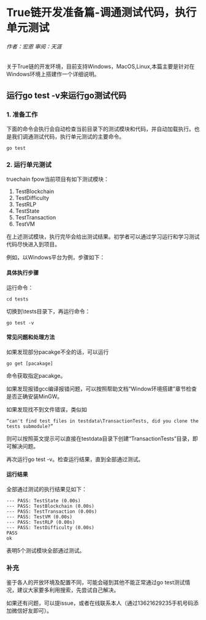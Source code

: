 # True链开发准备篇-调通测试代码，执行单元测试
###### 作者：宏恩   审阅：天涯

关于True链的开发环境，目前支持Windows，MacOS,Linux,本篇主要是针对在Windows环境上搭建作一个详细说明。

## 运行go test -v来运行go测试代码 ###
### 1. 准备工作

下面的命令会执行会自动检查当前目录下的测试模块和代码，并自动加载执行。也是我们调通测试代码，执行单元测试的主要命令。

```
go test
```

### 2. 运行单元测试
 
truechain fpow当前项目有如下测试模块：
1. TestBlockchain
2. TestDifficulty
3. TestRLP
4. TestState
5. TestTransaction
6. TestVM

在上述测试模块，执行完毕会给出测试结果。初学者可以通过学习运行和学习测试代码尽快进入到项目。

例如，以Windows平台为例，步骤如下：
#### 具体执行步骤
运行命令：
```
cd tests
```
切换到\tests目录下，再运行命令： 
```
go test -v
```

#### 常见问题和处理方法
如果发现部分pacakge不全的话，可以运行
```
go get [pacakage]
```
命令获取指定pacakge。


如果发现报错gcc编译报错问题，可以按照帮助文档“Window环境搭建”章节检查是否正确安装MinGW。


如果发现找不到文件错误，类似如
```
“can't find test files in testdata\TransactionTests, did you clone the tests submodule?”
```
则可以按照英文提示可以直接在testdata目录下创建“TransactionTests”目录，即可解决问题。

再次运行go test -v。检查运行结果，直到全部通过测试。

#### 运行结果
全部通过测试的执行结果见如下：
```
--- PASS: TestState (0.00s)
--- PASS: TestBlockchain (0.00s)
--- PASS: TestTransaction (0.00s)
--- PASS: TestVM (0.00s)
--- PASS: TestRLP (0.00s)
--- PASS: TestDifficulty (0.00s)
PASS
ok
```

表明5个测试模块全部通过测试。

### 补充
鉴于各人的开放环境及配置不同，可能会碰到其他不能正常通过go test测试情况，建议大家要多利用搜索，先尝试自己解决。

如果还有问题，可以提issue，或者在线联系本人（通过13621629235手机号码添加微信好友即可）。
